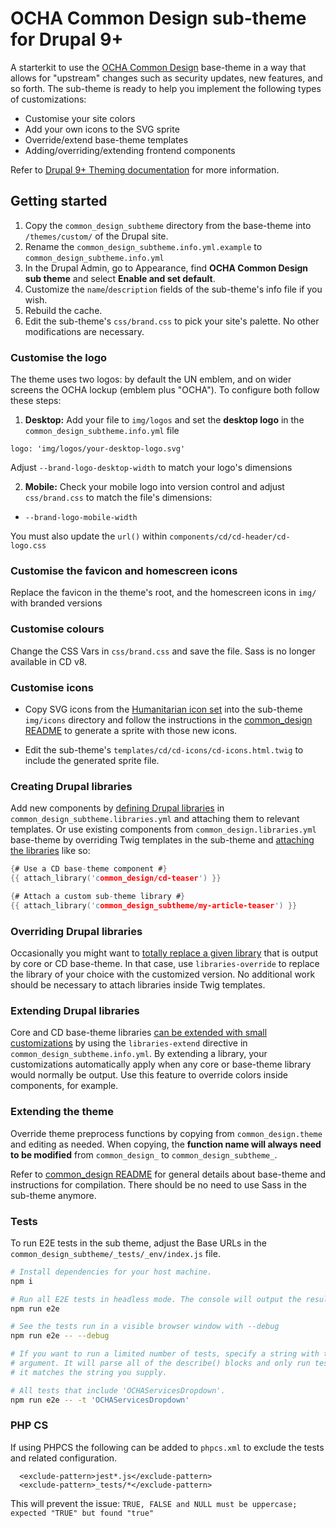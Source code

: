 # OCHA Common Design sub-theme for Drupal 9+

A starterkit to use the [OCHA Common Design](https://github.com/UN-OCHA/common_design) base-theme in a way that allows for "upstream" changes such as security updates, new features, and so forth. The sub-theme is ready to help you implement the following types of customizations:

- Customise your site colors
- Add your own icons to the SVG sprite
- Override/extend base-theme templates
- Adding/overriding/extending frontend components

Refer to [Drupal 9+ Theming documentation][theming-docs] for more information.

  [theming-docs]: https://www.drupal.org/docs/theming-drupal


## Getting started

1. Copy the `common_design_subtheme` directory from the base-theme into `/themes/custom/` of the Drupal site.
2. Rename the `common_design_subtheme.info.yml.example` to `common_design_subtheme.info.yml`
3. In the Drupal Admin, go to Appearance, find **OCHA Common Design sub theme** and select **Enable and set default**.
4. Customize the `name`/`description` fields of the sub-theme's info file if you wish.
5. Rebuild the cache.
6. Edit the sub-theme's `css/brand.css` to pick your site's palette. No other modifications are necessary.


### Customise the logo

The theme uses two logos: by default the UN emblem, and on wider screens the OCHA lockup (emblem plus "OCHA"). To configure both follow these steps:

1. **Desktop:** Add your file to `img/logos` and set the **desktop logo** in the `common_design_subtheme.info.yml` file

```
logo: 'img/logos/your-desktop-logo.svg'
```

Adjust `--brand-logo-desktop-width` to match your logo's dimensions

2. **Mobile:** Check your mobile logo into version control and adjust `css/brand.css` to match the file's dimensions:

  - `--brand-logo-mobile-width`

You must also update the `url()` within `components/cd/cd-header/cd-logo.css`


### Customise the favicon and homescreen icons

Replace the favicon in the theme's root, and the homescreen icons in `img/` with branded versions


### Customise colours

Change the CSS Vars in `css/brand.css` and save the file. Sass is no longer available in CD v8.


### Customise icons

- Copy SVG icons from the [Humanitarian icon set][cd-icons] into the sub-theme `img/icons` directory and follow the instructions in the [common_design README][cd-icons-readme] to generate a sprite with those new icons.
- Edit the sub-theme's `templates/cd/cd-icons/cd-icons.html.twig` to include the generated sprite file.

  [cd-icons]: https://brand.unocha.org/d/xEPytAUjC3sH/icons
  [cd-icons-readme]: https://github.com/UN-OCHA/common_design/blob/main/README.md#icons


### Creating Drupal libraries

Add new components by [defining Drupal libraries][library-define] in `common_design_subtheme.libraries.yml` and attaching them to relevant templates. Or use existing components from `common_design.libraries.yml` base-theme by overriding Twig templates in the sub-theme and [attaching the libraries][library-attach] like so:

```c
{# Use a CD base-theme component #}
{{ attach_library('common_design/cd-teaser') }}

{# Attach a custom sub-theme library #}
{{ attach_library('common_design_subtheme/my-article-teaser') }}
```

  [library-define]: https://www.drupal.org/docs/theming-drupal/adding-stylesheets-css-and-javascript-js-to-a-drupal-theme#define
  [library-attach]: https://www.drupal.org/docs/theming-drupal/adding-stylesheets-css-and-javascript-js-to-a-drupal-theme#attach-library-specific-twig


### Overriding Drupal libraries

Occasionally you might want to [totally replace a given library][library-override] that is output by core or CD base-theme. In that case, use `libraries-override` to replace the library of your choice with the customized version. No additional work should be necessary to attach libraries inside Twig templates.

  [library-override]: https://www.drupal.org/docs/theming-drupal/adding-stylesheets-css-and-javascript-js-to-a-drupal-theme#override-extend


### Extending Drupal libraries

Core and CD base-theme libraries [can be extended with small customizations][library-extend] by using the `libraries-extend` directive in `common_design_subtheme.info.yml`. By extending a library, your customizations automatically apply when any core or base-theme library would normally be output. Use this feature to override colors inside components, for example.

  [library-extend]: https://www.drupal.org/docs/theming-drupal/adding-stylesheets-css-and-javascript-js-to-a-drupal-theme#s-libraries-extend


### Extending the theme

Override theme preprocess functions by copying from `common_design.theme` and editing as needed. When copying, the **function name will always need to be modified** from `common_design_` to `common_design_subtheme_`.

Refer to [common_design README][cd-readme] for
general details about base-theme and instructions for compilation. There should be no need to use Sass in the sub-theme anymore.

  [cd-readme]: https://github.com/UN-OCHA/common_design/blob/main/README.md#ocha-common-design-for-drupal-9


### Tests

To run E2E tests in the sub theme, adjust the Base URLs in the
`common_design_subtheme/_tests/_env/index.js` file.

```sh
# Install dependencies for your host machine.
npm i

# Run all E2E tests in headless mode. The console will output the results.
npm run e2e

# See the tests run in a visible browser window with --debug
npm run e2e -- --debug

# If you want to run a limited number of tests, specify a string with the -t
# argument. It will parse all of the describe() blocks and only run tests when
# it matches the string you supply.

# All tests that include 'OCHAServicesDropdown'.
npm run e2e -- -t 'OCHAServicesDropdown'

```

### PHP CS
If using PHPCS the following can be added to `phpcs.xml` to exclude the tests
and related configuration.
```
  <exclude-pattern>jest*.js</exclude-pattern>
  <exclude-pattern>_tests/*</exclude-pattern>
```
This will prevent the issue:
`TRUE, FALSE and NULL must be uppercase; expected "TRUE" but found "true"`
